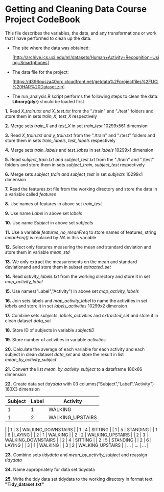 Getting and Cleaning Data Course Project CodeBook
=================================================
This file describes the variables, the data, and any transformations or work that I have performed to clean up the data.

* The site where the data was obtained:  

  [http://archive.ics.uci.edu/ml/datasets/Human+Activity+Recognition+Using+Smartphones]    

* The data file for the project:  

  [https://d396qusza40orc.cloudfront.net/getdata%2Fprojectfiles%2FUCI%20HAR%20Dataset.zip]

* The run_analysis.R script performs the following steps to clean the data: **Library(plyr)** should be loaded first

**1.** Read *X_train.txt and X_test.txt* from the "./train" and "./test" folders and store them in sets *train_X*, *test_X* respectively

**2.** Merge sets *train_X* and *test_X* in set *train_test* 10299x561 dimension

**3.** Read *X_train.txt and y_train.txt* from the "./train" and "./test" folders and store them in sets *train_labels*, *test_labels* respectively

**4.** Merge sets *train_labels* and *test_labes* in set *labels* 10299x1 dimension

**5.** Read *subject_train.txt and subject_test.txt* from the "./train" and "./test" folders and store them in sets *subject_train*, *subject_test* respectively

**6.** Merge sets *subject_train and subject_test* in set *subjects* 10299x1 dimension

**7.** Read the features.txt file from the working directory and store the data in a variable called *features*

**8.** Use names of features in above set *train_test*

**9.** Use name *Label* in above set *labels*

**10.** Use name *Subject* in above set *subjects*

**11.** Use a variable *features_no_meanFreq* to store names of features, string *meanFreq()* is replaced by *NA* in this variable

**12.** Select only features measuring the mean and standard deviation and store them in variable *mean_std*

**13.** We only extract the measurements on the mean and standard deviationand and store them in subset *extracted_set*

**14.** Read *activity_labels.txt* from the working directory and store it in set *map_activity_label*

**15.** Use names("Label","Activity") in above set *map_activity_labels*

**16.** Join sets labels and *map_activity_label* to name the activities in set *labels* and store it in set *labels_activities* 10299x2 dimension

**17.** Combine sets *subjects*, *labels_activities* and *extracted_set* and store it in clean dataset *data_set*

**18.** Store ID of subjects in variable *subjectID*

**19.** Store number of activities in variable *activities*

**20.** Calculate the average of each variable for each activity and each subject in clean dataset *data_set* and store the result in list *mean_by_activity_subject*

**21.** Convert the list *mean_by_activity_subject* to a dataframe 180x66 dimension

**22.** Create data set *tidydata* with 03 columns("Subject","Label","Activity") 180X3 dimension


| Subject       | Label         | Activity           |
| ------------- | ------------- | ------------------ |
| 1             | 1             | WALKING            |
| 1             | 2             | WALKING_UPSTAIRS
   |
| 1             | 3             | WALKING_DOWNSTAIRS |
| 1             | 4             | SITTING            |
| 1             | 5             | STANDING           |
| 1             | 6             | LAYING             |
| 2             | 1             | WALKING            |
| 2             | 2             | WALKING_UPSTAIRS
   |
| 2             | 3             | WALKING_DOWNSTAIRS |
| 2             | 4             | SITTING            |
| 2             | 5             | STANDING           |
| 2             | 6             | LAYING             |
| 3             | 1             | WALKING            |
| 3             | 2             | WALKING_UPSTAIRS
   |
| ...           | ...           | ...                |


**23.** Combine sets *tidydata* and *mean_by_activity_subject* and reassign *tidydata*

**24.** Name appropriately for data set tidydata

**25.** Write the tidy data set tidydata to the working directory in format text **"Tidy_dataset.txt"**